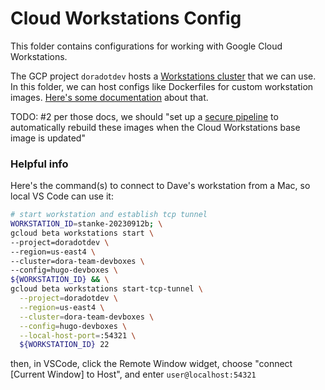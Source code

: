 # Cloud Workstations Config
This folder contains configurations for working with Google Cloud Workstations.

The GCP project `doradotdev` hosts a [Workstations cluster](https://console.cloud.google.com/workstations/overview?project=doradotdev) that we can use. In this folder, we can host configs like Dockerfiles for custom workstation images. [Here's some documentation](https://cloud.google.com/workstations/docs/customize-container-images) about that.

TODO: #2 per those docs, we should "set up a [secure pipeline](https://cloud.google.com/software-supply-chain-security/docs/create-secure-image-pipeline) to automatically rebuild these images when the Cloud Workstations base image is updated"

### Helpful info
Here's the command(s) to connect to Dave's workstation from a Mac, so local VS Code can use it:
```sh
# start workstation and establish tcp tunnel
WORKSTATION_ID=stanke-20230912b; \
gcloud beta workstations start \
--project=doradotdev \
--region=us-east4 \
--cluster=dora-team-devboxes \
--config=hugo-devboxes \
${WORKSTATION_ID} && \
gcloud beta workstations start-tcp-tunnel \
  --project=doradotdev \
  --region=us-east4 \
  --cluster=dora-team-devboxes \
  --config=hugo-devboxes \
  --local-host-port=:54321 \
  ${WORKSTATION_ID} 22
```
then, in VSCode, click the Remote Window widget, choose "connect [Current Window] to Host", and enter `user@localhost:54321`

